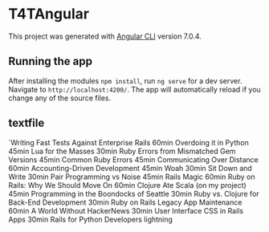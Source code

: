 # T4TAngular

This project was generated with [Angular CLI](https://github.com/angular/angular-cli) version 7.0.4.

## Running the app


After installing the modules `npm install`, run `ng serve` for a dev server. Navigate to `http://localhost:4200/`. The app will automatically reload if you change any of the source files.

## textfile

`Writing Fast Tests Against Enterprise Rails 60min
Overdoing it in Python 45min
Lua for the Masses 30min
Ruby Errors from Mismatched Gem Versions 45min
Common Ruby Errors 45min
Communicating Over Distance 60min
Accounting-Driven Development 45min
Woah 30min
Sit Down and Write 30min
Pair Programming vs Noise 45min
Rails Magic 60min
Ruby on Rails: Why We Should Move On 60min
Clojure Ate Scala (on my project) 45min
Programming in the Boondocks of Seattle 30min
Ruby vs. Clojure for Back-End Development 30min
Ruby on Rails Legacy App Maintenance 60min
A World Without HackerNews 30min
User Interface CSS in Rails Apps 30min
Rails for Python Developers lightning
